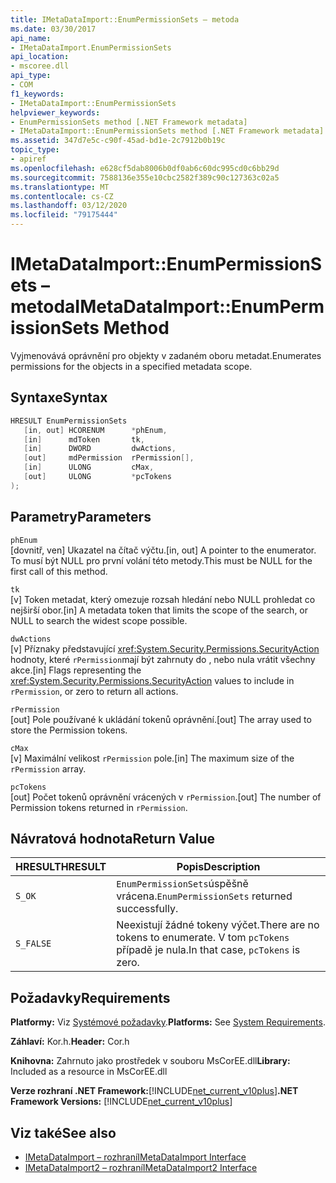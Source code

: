 ```yaml
---
title: IMetaDataImport::EnumPermissionSets – metoda
ms.date: 03/30/2017
api_name:
- IMetaDataImport.EnumPermissionSets
api_location:
- mscoree.dll
api_type:
- COM
f1_keywords:
- IMetaDataImport::EnumPermissionSets
helpviewer_keywords:
- EnumPermissionSets method [.NET Framework metadata]
- IMetaDataImport::EnumPermissionSets method [.NET Framework metadata]
ms.assetid: 347d7e5c-c90f-45ad-bd1e-2c7912b0b19c
topic_type:
- apiref
ms.openlocfilehash: e628cf5dab8006b0df0ab6c60dc995cd0c6bb29d
ms.sourcegitcommit: 7588136e355e10cbc2582f389c90c127363c02a5
ms.translationtype: MT
ms.contentlocale: cs-CZ
ms.lasthandoff: 03/12/2020
ms.locfileid: "79175444"
---
```

# <a name="imetadataimportenumpermissionsets-method"></a><span data-ttu-id="3e332-102">IMetaDataImport::EnumPermissionSets – metoda</span><span class="sxs-lookup"><span data-stu-id="3e332-102">IMetaDataImport::EnumPermissionSets Method</span></span>
<span data-ttu-id="3e332-103">Vyjmenovává oprávnění pro objekty v zadaném oboru metadat.</span><span class="sxs-lookup"><span data-stu-id="3e332-103">Enumerates permissions for the objects in a specified metadata scope.</span></span>  
  
## <a name="syntax"></a><span data-ttu-id="3e332-104">Syntaxe</span><span class="sxs-lookup"><span data-stu-id="3e332-104">Syntax</span></span>  
  
```cpp  
HRESULT EnumPermissionSets  
   [in, out] HCORENUM      *phEnum,
   [in]      mdToken       tk,
   [in]      DWORD         dwActions,  
   [out]     mdPermission  rPermission[],  
   [in]      ULONG         cMax,  
   [out]     ULONG         *pcTokens  
);  
```  
  
## <a name="parameters"></a><span data-ttu-id="3e332-105">Parametry</span><span class="sxs-lookup"><span data-stu-id="3e332-105">Parameters</span></span>  
 `phEnum`  
 <span data-ttu-id="3e332-106">[dovnitř, ven] Ukazatel na čítač výčtu.</span><span class="sxs-lookup"><span data-stu-id="3e332-106">[in, out] A pointer to the enumerator.</span></span> <span data-ttu-id="3e332-107">To musí být NULL pro první volání této metody.</span><span class="sxs-lookup"><span data-stu-id="3e332-107">This must be NULL for the first call of this method.</span></span>  
  
 `tk`  
 <span data-ttu-id="3e332-108">[v] Token metadat, který omezuje rozsah hledání nebo NULL prohledat co nejširší obor.</span><span class="sxs-lookup"><span data-stu-id="3e332-108">[in] A metadata token that limits the scope of the search, or NULL to search the widest scope possible.</span></span>  
  
 `dwActions`  
 <span data-ttu-id="3e332-109">[v] Příznaky představující <xref:System.Security.Permissions.SecurityAction> hodnoty, které `rPermission`mají být zahrnuty do , nebo nula vrátit všechny akce.</span><span class="sxs-lookup"><span data-stu-id="3e332-109">[in] Flags representing the <xref:System.Security.Permissions.SecurityAction> values to include in `rPermission`, or zero to return all actions.</span></span>  
  
 `rPermission`  
 <span data-ttu-id="3e332-110">[out] Pole používané k ukládání tokenů oprávnění.</span><span class="sxs-lookup"><span data-stu-id="3e332-110">[out] The array used to store the Permission tokens.</span></span>  
  
 `cMax`  
 <span data-ttu-id="3e332-111">[v] Maximální velikost `rPermission` pole.</span><span class="sxs-lookup"><span data-stu-id="3e332-111">[in] The maximum size of the `rPermission` array.</span></span>  
  
 `pcTokens`  
 <span data-ttu-id="3e332-112">[out] Počet tokenů oprávnění vrácených v `rPermission`.</span><span class="sxs-lookup"><span data-stu-id="3e332-112">[out] The number of Permission tokens returned in `rPermission`.</span></span>  
  
## <a name="return-value"></a><span data-ttu-id="3e332-113">Návratová hodnota</span><span class="sxs-lookup"><span data-stu-id="3e332-113">Return Value</span></span>  
  
|<span data-ttu-id="3e332-114">HRESULT</span><span class="sxs-lookup"><span data-stu-id="3e332-114">HRESULT</span></span>|<span data-ttu-id="3e332-115">Popis</span><span class="sxs-lookup"><span data-stu-id="3e332-115">Description</span></span>|  
|-------------|-----------------|  
|`S_OK`|<span data-ttu-id="3e332-116">`EnumPermissionSets`úspěšně vrácena.</span><span class="sxs-lookup"><span data-stu-id="3e332-116">`EnumPermissionSets` returned successfully.</span></span>|  
|`S_FALSE`|<span data-ttu-id="3e332-117">Neexistují žádné tokeny výčet.</span><span class="sxs-lookup"><span data-stu-id="3e332-117">There are no tokens to enumerate.</span></span> <span data-ttu-id="3e332-118">V tom `pcTokens` případě je nula.</span><span class="sxs-lookup"><span data-stu-id="3e332-118">In that case, `pcTokens` is zero.</span></span>|  
  
## <a name="requirements"></a><span data-ttu-id="3e332-119">Požadavky</span><span class="sxs-lookup"><span data-stu-id="3e332-119">Requirements</span></span>  
 <span data-ttu-id="3e332-120">**Platformy:** Viz [Systémové požadavky](../../../../docs/framework/get-started/system-requirements.md).</span><span class="sxs-lookup"><span data-stu-id="3e332-120">**Platforms:** See [System Requirements](../../../../docs/framework/get-started/system-requirements.md).</span></span>  
  
 <span data-ttu-id="3e332-121">**Záhlaví:** Kor.h.</span><span class="sxs-lookup"><span data-stu-id="3e332-121">**Header:** Cor.h</span></span>  
  
 <span data-ttu-id="3e332-122">**Knihovna:** Zahrnuto jako prostředek v souboru MsCorEE.dll</span><span class="sxs-lookup"><span data-stu-id="3e332-122">**Library:** Included as a resource in MsCorEE.dll</span></span>  
  
 <span data-ttu-id="3e332-123">**Verze rozhraní .NET Framework:**[!INCLUDE[net_current_v10plus](../../../../includes/net-current-v10plus-md.md)]</span><span class="sxs-lookup"><span data-stu-id="3e332-123">**.NET Framework Versions:** [!INCLUDE[net_current_v10plus](../../../../includes/net-current-v10plus-md.md)]</span></span>  
  
## <a name="see-also"></a><span data-ttu-id="3e332-124">Viz také</span><span class="sxs-lookup"><span data-stu-id="3e332-124">See also</span></span>

- [<span data-ttu-id="3e332-125">IMetaDataImport – rozhraní</span><span class="sxs-lookup"><span data-stu-id="3e332-125">IMetaDataImport Interface</span></span>](../../../../docs/framework/unmanaged-api/metadata/imetadataimport-interface.md)
- [<span data-ttu-id="3e332-126">IMetaDataImport2 – rozhraní</span><span class="sxs-lookup"><span data-stu-id="3e332-126">IMetaDataImport2 Interface</span></span>](../../../../docs/framework/unmanaged-api/metadata/imetadataimport2-interface.md)
